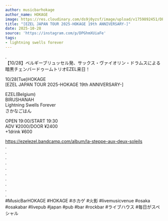 ```yaml
---
author: musicbarhokage
author_name: HOKAGE
image: https://res.cloudinary.com/ds9j0yzsf/image/upload/v1759892451/DPGhmXUiaFe.jpg
title: "[EZEL JAPAN TOUR 2025-HOKAGE 19th ANNIVERSARY-]"
date: 2025-10-28
source: 'https://instagram.com/p/DPGhmXUiaFe'
tags:
- lightning swells forever
---
```

.<br>
【10/28】ベルギーブリュッセル発、サックス・ヴァイオリン・ドラムスによる暗黒チェンバードゥームトリオEZEL来日！

10/28(Tue)HOKAGE<br>
[EZEL JAPAN TOUR 2025-HOKAGE 19th ANNIVERSARY-]

EZEL(Belgium)<br>
BIRUSHANAH<br>
Lightning Swells Forever<br>
さかなごはん

OPEN 19:00/START 19:30<br>
ADV ¥2000/DOOR ¥2400<br>
+1drink ¥600

https://ezelezel.bandcamp.com/album/la-steppe-aux-deux-soleils<br>
.<br>
.<br>
.<br>
.<br>
.<br>
.<br>
.<br>
.<br>
.<br>
.<br>
#MusicBarHOKAGE #HOKAGE #ホカゲ #火影 #livemusicvenue #osaka #osakabar #livepub #japan #pub #bar #rockbar #ライブハウス #毎日がスペシャル